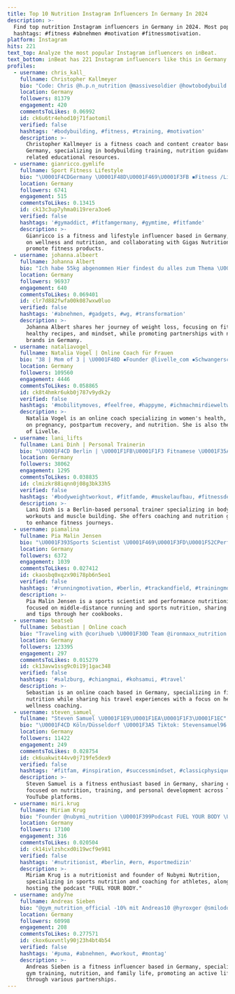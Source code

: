 ```yaml
---
title: Top 10 Nutrition Instagram Influencers In Germany In 2024
description: >-
  Find top nutrition Instagram influencers in Germany in 2024. Most popular
  hashtags: #fitness #abnehmen #motivation #fitnessmotivation.
platform: Instagram
hits: 221
text_top: Analyze the most popular Instagram influencers on inBeat.
text_bottom: inBeat has 221 Instagram influencers like this in Germany for you to pitch.
profiles:
  - username: chris_kall_
    fullname: Christopher Kallmeyer
    bio: "Code: Chris @h.p.n_nutrition @massivesoldier @howtobodybuild.de @panzer_genetics YT\U0001F3A5 Panzergenetics \U0001F4E9 Kall-Coaching@web.de ❤️\U0001F512@melissahenze"
    location: Germany
    followers: 81379
    engagement: 420
    commentsToLikes: 0.06992
    id: ck6u6tr4ehod10j71faotomil
    verified: false
    hashtags: '#bodybuilding, #fitness, #training, #motivation'
    description: >-
      Christopher Kallmeyer is a fitness coach and content creator based in
      Germany, specializing in bodybuilding training, nutrition guidance, and
      related educational resources.
  - username: gianricco.gymlife
    fullname: Sport Fitness Lifestyle
    bio: "\U0001F4CDGermany \U0001F48D\U0001F469\U0001F3FB ◾️Fitness /Lifestyle ⚜️Team @gigas_nutrition ⚜️10% sparen \U0001F4B0Gian10\U0001F4B0 Link zum Shop ⬇️⬇️⬇️⬇️"
    location: Germany
    followers: 6741
    engagement: 515
    commentsToLikes: 0.13415
    id: ck13c3up7yhma0i19rera3oe6
    verified: false
    hashtags: '#gymaddict, #fitfamgermany, #gymtime, #fitfamde'
    description: >-
      Gianricco is a fitness and lifestyle influencer based in Germany, focusing
      on wellness and nutrition, and collaborating with Gigas Nutrition to
      promote fitness products.
  - username: johanna.albeert
    fullname: Johanna Albert
    bio: "Ich habe 55kg abgenommen Hier findest du alles zum Thema \U0001F497Sport, Rezepte & Mindset ✨Code: „Johanna“ bei MORE NUTRITION | OACE | YUUNI *Werbung"
    location: Germany
    followers: 96937
    engagement: 640
    commentsToLikes: 0.069401
    id: clr7d882fwfa00k087wxw0luo
    verified: false
    hashtags: '#abnehmen, #gadgets, #wg, #transformation'
    description: >-
      Johanna Albert shares her journey of weight loss, focusing on fitness,
      healthy recipes, and mindset, while promoting partnerships with nutrition
      brands in Germany.
  - username: nataliavogel_
    fullname: Natalia Vogel | Online Coach für Frauen
    bio: "38 | Mom of 3 | \U0001F48D ▪️Founder @livelle_com ▪️Schwangerschaft | Rückbildung | After Baby Body ▪️More Nutrition & OACE Code „Natalia“"
    location: Germany
    followers: 109560
    engagement: 4446
    commentsToLikes: 0.058865
    id: ck8t4hmkr6ukb0j787v9ydk2y
    verified: false
    hashtags: '#mobilitymoves, #feelfree, #happyme, #ichmachmirdieweltwiesiemirgef'
    description: >-
      Natalia Vogel is an online coach specializing in women's health, focusing
      on pregnancy, postpartum recovery, and nutrition. She is also the founder
      of Livelle.
  - username: lani_lifts
    fullname: Lani Dinh | Personal Trainerin
    bio: "\U0001F4CD Berlin | \U0001F1FB\U0001F1F3 Fitnamese \U0001F35A I exercise for extra rice \U0001F380 @teveo 10% “LANIX10” \U0001F95B @everybuddy_nutrition 10% “LANI” @lani_lifts_impressum ⬇️ Coaching"
    location: Germany
    followers: 38062
    engagement: 1295
    commentsToLikes: 0.038835
    id: clmizkr88iqnn0j08g3bk33h5
    verified: false
    hashtags: '#bodyweightworkout, #fitfamde, #muskelaufbau, #fitnessdeutschland'
    description: >-
      Lani Dinh is a Berlin-based personal trainer specializing in bodyweight
      workouts and muscle building. She offers coaching and nutrition guidance
      to enhance fitness journeys.
  - username: piamalina
    fullname: Pia Malin Jensen
    bio: "\U0001F393Sports Scientist \U0001F469\U0001F3FD‍\U0001F52CPerformance Nutritionist @s04 \U0001F34CCo-Founder @wtf_sportsnutrition \U0001F3C3\U0001F3FD‍♀️Middle Distance Runner \U0001F35DMy Cookbooks & Tips\U0001F447\U0001F3FC"
    location: Germany
    followers: 6372
    engagement: 1039
    commentsToLikes: 0.027412
    id: ckaosbq0xqzx90i78pb6n5eo1
    verified: false
    hashtags: '#runningmotivation, #berlin, #trackandfield, #trainingmotivation'
    description: >-
      Pia Malin Jensen is a sports scientist and performance nutritionist
      focused on middle-distance running and sports nutrition, sharing insights
      and tips through her cookbooks.
  - username: beatseb
    fullname: Sebastian | Online coach
    bio: "Traveling with @corihueb \U0001F30D Team @ironmaxx_nutrition \U0001F4AA You want to get fit and healthy⁉️ ⬇️ LET ME COACH YOU 1:1 ⬇️"
    location: Germany
    followers: 123395
    engagement: 297
    commentsToLikes: 0.015279
    id: ck13avw1ssg9c0i19j1gac348
    verified: false
    hashtags: '#salzburg, #chiangmai, #kohsamui, #travel'
    description: >-
      Sebastian is an online coach based in Germany, specializing in fitness and
      nutrition while sharing his travel experiences with a focus on health and
      wellness coaching.
  - username: steven_samuel_
    fullname: "Steven Samuel \U0001F1E9\U0001F1EA\U0001F1F3\U0001F1EC"
    bio: "\U0001F4CD Köln/Düsseldorf \U0001F3A5 Tiktok: Stevensamuel96 280k New Youtube Video⬇️ @np_nutrition CODE: STEVE"
    location: Germany
    followers: 11422
    engagement: 249
    commentsToLikes: 0.028754
    id: ck6uakwit44vv0j719fe5dex9
    verified: false
    hashtags: '#fitfam, #inspiration, #successmindset, #classicphysique'
    description: >-
      Steven Samuel is a fitness enthusiast based in Germany, sharing content
      focused on nutrition, training, and personal development across TikTok and
      YouTube platforms.
  - username: miri.krug
    fullname: Miriam Krug
    bio: "Founder @nubymi_nutrition \U0001F399Podcast FUEL YOUR BODY \U0001F3C8 Nutritionist @berlinthunderfootball \U0001F951 @nikewellcollective Nutrition Coach \U0001F48A @esncom ⬇️ COACHING ⬇️"
    location: Germany
    followers: 17100
    engagement: 316
    commentsToLikes: 0.020504
    id: ck14ivlzshcxd0i19wcf9e981
    verified: false
    hashtags: '#nutritionist, #berlin, #ern, #sportmedizin'
    description: >-
      Miriam Krug is a nutritionist and founder of Nubymi Nutrition,
      specializing in sports nutrition and coaching for athletes, alongside
      hosting the podcast "FUEL YOUR BODY."
  - username: andy7ne
    fullname: Andreas Sieben
    bio: "@gym_nutrition_official -10% mit Andreas10 @hyroxger @smilodox andy7 @urbansportsclub \U0001F4CDRheinland \U0001F468‍\U0001F469‍\U0001F467‍\U0001F467Papa u Ehemann \U0001F4E7 andy7ne@gmx.de \U0001F3CB️#crossfit"
    location: Germany
    followers: 60998
    engagement: 208
    commentsToLikes: 0.277571
    id: ckox6uxvntly90j23h4bt4b54
    verified: false
    hashtags: '#puma, #abnehmen, #workout, #montag'
    description: >-
      Andreas Sieben is a fitness influencer based in Germany, specializing in
      gym training, nutrition, and family life, promoting an active lifestyle
      through various partnerships.
---
```



